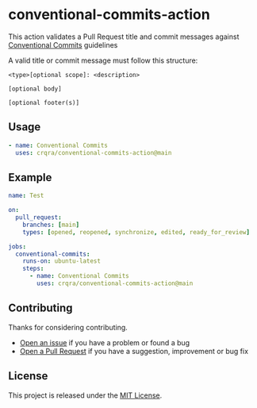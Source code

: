 # conventional-commits-action

This action validates a Pull Request title and commit messages against
[Conventional Commits](https://www.conventionalcommits.org/en/v1.0.0/) guidelines

A valid title or commit message must follow this structure:

```
<type>[optional scope]: <description>

[optional body]

[optional footer(s)]
```

## Usage

```yaml
- name: Conventional Commits
  uses: crqra/conventional-commits-action@main
```

## Example

```yaml
name: Test

on:
  pull_request:
    branches: [main]
    types: [opened, reopened, synchronize, edited, ready_for_review]

jobs:
  conventional-commits:
    runs-on: ubuntu-latest
    steps:
      - name: Conventional Commits
        uses: crqra/conventional-commits-action@main
```

## Contributing

Thanks for considering contributing.

- [Open an issue](https://github.com/crqra/conventional-commits-action/issues) if you have a problem or found a bug
- [Open a Pull Request](https://github.com/crqra/conventional-commits-action/pulls) if you have a suggestion, improvement or bug fix

## License

This project is released under the [MIT License](LICENSE).
